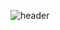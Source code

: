 ![header](https://capsule-render.vercel.app/api?color=black&height=200&section=header&text=ByungJin&fontSize=100)

